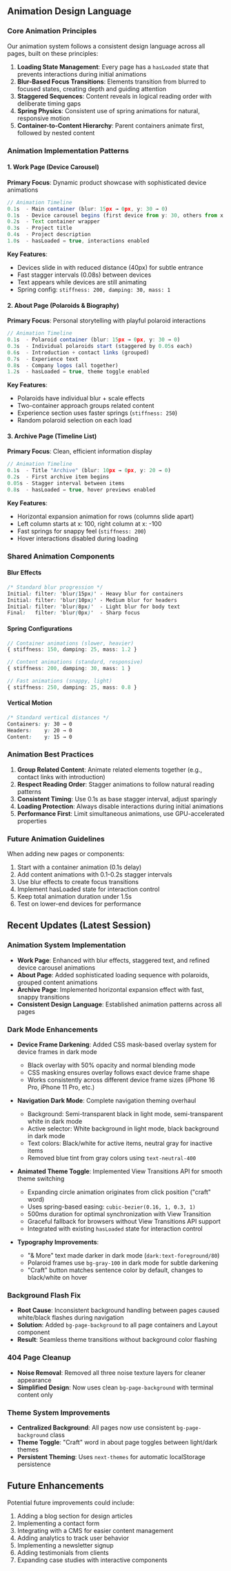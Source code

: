 ## Animation Design Language

### Core Animation Principles

Our animation system follows a consistent design language across all pages, built on these principles:

1. **Loading State Management**: Every page has a `hasLoaded` state that prevents interactions during initial animations
2. **Blur-Based Focus Transitions**: Elements transition from blurred to focused states, creating depth and guiding attention
3. **Staggered Sequences**: Content reveals in logical reading order with deliberate timing gaps
4. **Spring Physics**: Consistent use of spring animations for natural, responsive motion
5. **Container-to-Content Hierarchy**: Parent containers animate first, followed by nested content

### Animation Implementation Patterns

#### 1. Work Page (Device Carousel)
**Primary Focus**: Dynamic product showcase with sophisticated device animations

```typescript
// Animation Timeline
0.1s  - Main container (blur: 15px → 0px, y: 30 → 0)
0.1s  - Device carousel begins (first device from y: 30, others from x: +40)
0.2s  - Text container wrapper
0.3s  - Project title
0.4s  - Project description
1.0s  - hasLoaded = true, interactions enabled
```

**Key Features**:
- Devices slide in with reduced distance (40px) for subtle entrance
- Fast stagger intervals (0.08s) between devices
- Text appears while devices are still animating
- Spring config: `stiffness: 200, damping: 30, mass: 1`

#### 2. About Page (Polaroids & Biography)
**Primary Focus**: Personal storytelling with playful polaroid interactions

```typescript
// Animation Timeline
0.1s  - Polaroid container (blur: 15px → 0px, y: 30 → 0)
0.3s  - Individual polaroids start (staggered by 0.05s each)
0.6s  - Introduction + contact links (grouped)
0.7s  - Experience text
0.8s  - Company logos (all together)
1.2s  - hasLoaded = true, theme toggle enabled
```

**Key Features**:
- Polaroids have individual blur + scale effects
- Two-container approach groups related content
- Experience section uses faster springs (`stiffness: 250`)
- Random polaroid selection on each load

#### 3. Archive Page (Timeline List)
**Primary Focus**: Clean, efficient information display

```typescript
// Animation Timeline
0.1s  - Title "Archive" (blur: 10px → 0px, y: 20 → 0)
0.2s  - First archive item begins
0.05s - Stagger interval between items
0.8s  - hasLoaded = true, hover previews enabled
```

**Key Features**:
- Horizontal expansion animation for rows (columns slide apart)
- Left column starts at x: 100, right column at x: -100
- Fast springs for snappy feel (`stiffness: 200`)
- Hover interactions disabled during loading

### Shared Animation Components

#### Blur Effects
```css
/* Standard blur progression */
Initial: filter: 'blur(15px)' - Heavy blur for containers
Initial: filter: 'blur(10px)' - Medium blur for headers
Initial: filter: 'blur(8px)'  - Light blur for body text
Final:   filter: 'blur(0px)'  - Sharp focus
```

#### Spring Configurations
```typescript
// Container animations (slower, heavier)
{ stiffness: 150, damping: 25, mass: 1.2 }

// Content animations (standard, responsive)
{ stiffness: 200, damping: 30, mass: 1 }

// Fast animations (snappy, light)
{ stiffness: 250, damping: 25, mass: 0.8 }
```

#### Vertical Motion
```css
/* Standard vertical distances */
Containers: y: 30 → 0
Headers:    y: 20 → 0  
Content:    y: 15 → 0
```

### Animation Best Practices

1. **Group Related Content**: Animate related elements together (e.g., contact links with introduction)
2. **Respect Reading Order**: Stagger animations to follow natural reading patterns
3. **Consistent Timing**: Use 0.1s as base stagger interval, adjust sparingly
4. **Loading Protection**: Always disable interactions during initial animations
5. **Performance First**: Limit simultaneous animations, use GPU-accelerated properties

### Future Animation Guidelines

When adding new pages or components:

1. Start with a container animation (0.1s delay)
2. Add content animations with 0.1-0.2s stagger intervals
3. Use blur effects to create focus transitions
4. Implement hasLoaded state for interaction control
5. Keep total animation duration under 1.5s
6. Test on lower-end devices for performance

## Recent Updates (Latest Session)

### Animation System Implementation
- **Work Page**: Enhanced with blur effects, staggered text, and refined device carousel animations
- **About Page**: Added sophisticated loading sequence with polaroids, grouped content animations
- **Archive Page**: Implemented horizontal expansion effect with fast, snappy transitions
- **Consistent Design Language**: Established animation patterns across all pages

### Dark Mode Enhancements
- **Device Frame Darkening**: Added CSS mask-based overlay system for device frames in dark mode
  - Black overlay with 50% opacity and normal blending mode
  - CSS masking ensures overlay follows exact device frame shape
  - Works consistently across different device frame sizes (iPhone 16 Pro, iPhone 11 Pro, etc.)
  
- **Navigation Dark Mode**: Complete navigation theming overhaul
  - Background: Semi-transparent black in light mode, semi-transparent white in dark mode
  - Active selector: White background in light mode, black background in dark mode
  - Text colors: Black/white for active items, neutral gray for inactive items
  - Removed blue tint from gray colors using `text-neutral-400`

- **Animated Theme Toggle**: Implemented View Transitions API for smooth theme switching
  - Expanding circle animation originates from click position ("craft" word)
  - Uses spring-based easing: `cubic-bezier(0.16, 1, 0.3, 1)` 
  - 500ms duration for optimal synchronization with View Transition
  - Graceful fallback for browsers without View Transitions API support
  - Integrated with existing `hasLoaded` state for interaction control

- **Typography Improvements**: 
  - "& More" text made darker in dark mode (`dark:text-foreground/80`)
  - Polaroid frames use `bg-gray-100` in dark mode for subtle darkening
  - "Craft" button matches sentence color by default, changes to black/white on hover

### Background Flash Fix
- **Root Cause**: Inconsistent background handling between pages caused white/black flashes during navigation
- **Solution**: Added `bg-page-background` to all page containers and Layout component
- **Result**: Seamless theme transitions without background color flashing

### 404 Page Cleanup
- **Noise Removal**: Removed all three noise texture layers for cleaner appearance
- **Simplified Design**: Now uses clean `bg-page-background` with terminal content only

### Theme System Improvements
- **Centralized Background**: All pages now use consistent `bg-page-background` class
- **Theme Toggle**: "Craft" word in about page toggles between light/dark themes
- **Persistent Theming**: Uses `next-themes` for automatic localStorage persistence

## Future Enhancements

Potential future improvements could include:
1. Adding a blog section for design articles
2. Implementing a contact form
3. Integrating with a CMS for easier content management
4. Adding analytics to track user behavior
5. Implementing a newsletter signup
6. Adding testimonials from clients
7. Expanding case studies with interactive components